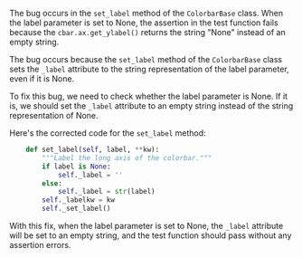 The bug occurs in the `set_label` method of the `ColorbarBase` class. When the label parameter is set to None, the assertion in the test function fails because the `cbar.ax.get_ylabel()` returns the string "None" instead of an empty string.

The bug occurs because the `set_label` method of the `ColorbarBase` class sets the `_label` attribute to the string representation of the label parameter, even if it is None.

To fix this bug, we need to check whether the label parameter is None. If it is, we should set the `_label` attribute to an empty string instead of the string representation of None.

Here's the corrected code for the `set_label` method:

```python
    def set_label(self, label, **kw):
        """Label the long axis of the colorbar."""
        if label is None:
            self._label = ''
        else:
            self._label = str(label)
        self._labelkw = kw
        self._set_label()
```

With this fix, when the label parameter is set to None, the `_label` attribute will be set to an empty string, and the test function should pass without any assertion errors.